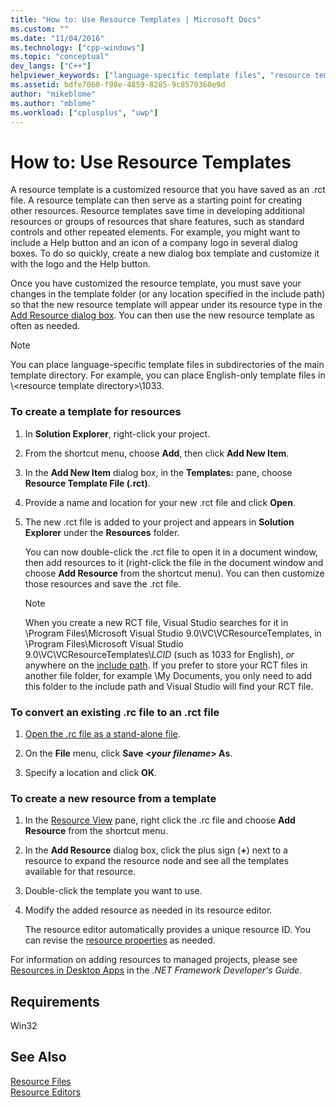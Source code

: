 ```yaml
---
title: "How to: Use Resource Templates | Microsoft Docs"
ms.custom: ""
ms.date: "11/04/2016"
ms.technology: ["cpp-windows"]
ms.topic: "conceptual"
dev_langs: ["C++"]
helpviewer_keywords: ["language-specific template files", "resource templates", "resources [Visual Studio], creating", "rct files", "templates, resource templates", "resources [Visual Studio], templates", ".rct files"]
ms.assetid: bdfe7060-f98e-4859-8285-9c8570360e9d
author: "mikeblome"
ms.author: "mblome"
ms.workload: ["cplusplus", "uwp"]
---
```

# How to: Use Resource Templates
A resource template is a customized resource that you have saved as an .rct file. A resource template can then serve as a starting point for creating other resources. Resource templates save time in developing additional resources or groups of resources that share features, such as standard controls and other repeated elements. For example, you might want to include a Help button and an icon of a company logo in several dialog boxes. To do so quickly, create a new dialog box template and customize it with the logo and the Help button.  
  
 Once you have customized the resource template, you must save your changes in the template folder (or any location specified in the include path) so that the new resource template will appear under its resource type in the [Add Resource dialog box](../windows/add-resource-dialog-box.md). You can then use the new resource template as often as needed.  
  
> [!NOTE]
>  You can place language-specific template files in subdirectories of the main template directory. For example, you can place English-only template files in \\<resource template directory\>\1033.  
  
### To create a template for resources  
  
1.  In **Solution Explorer**, right-click your project.  
  
2.  From the shortcut menu, choose **Add**, then click **Add New Item**.  
  
3.  In the **Add New Item** dialog box, in the **Templates:** pane, choose **Resource Template File (.rct)**.  
  
4.  Provide a name and location for your new .rct file and click **Open**.  
  
5.  The new .rct file is added to your project and appears in **Solution Explorer** under the **Resources** folder.  
  
     You can now double-click the .rct file to open it in a document window, then add resources to it (right-click the file in the document window and choose **Add Resource** from the shortcut menu). You can then customize those resources and save the .rct file.  
  
    > [!NOTE]
    >  When you create a new RCT file, Visual Studio searches for it in \Program Files\Microsoft Visual Studio 9.0\VC\VCResourceTemplates, in \Program Files\Microsoft Visual Studio 9.0\VC\VCResourceTemplates\\*LCID* (such as 1033 for English), *or* anywhere on the [include path](../windows/how-to-specify-include-directories-for-resources.md). If you prefer to store your RCT files in another file folder, for example \My Documents, you only need to add this folder to the include path and Visual Studio will find your RCT file.  
  
### To convert an existing .rc file to an .rct file  
  
1.  [Open the .rc file as a stand-alone file](../windows/how-to-open-a-resource-script-file-outside-of-a-project-standalone.md).  
  
2.  On the **File** menu, click **Save \<*your filename*> As**.  
  
3.  Specify a location and click **OK**.  
  
### To create a new resource from a template  
  
1.  In the [Resource View](../windows/resource-view-window.md) pane, right click the .rc file and choose **Add Resource** from the shortcut menu.  
  
2.  In the **Add Resource** dialog box, click the plus sign (**+**) next to a resource to expand the resource node and see all the templates available for that resource.  
  
3.  Double-click the template you want to use.  
  
4.  Modify the added resource as needed in its resource editor.  
  
     The resource editor automatically provides a unique resource ID. You can revise the [resource properties](../windows/changing-the-properties-of-a-resource.md) as needed.  
  
 For information on adding resources to managed projects, please see [Resources in Desktop Apps](/dotnet/framework/resources/index) in the *.NET Framework Developer's Guide*.  
  
## Requirements  
 Win32  
  
## See Also  
 [Resource Files](../windows/resource-files-visual-studio.md)   
 [Resource Editors](../windows/resource-editors.md)